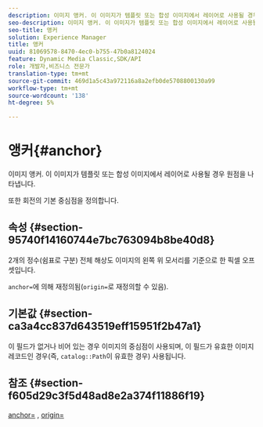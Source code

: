 ```yaml
---
description: 이미지 앵커. 이 이미지가 템플릿 또는 합성 이미지에서 레이어로 사용될 경우 원점을 나타냅니다.
seo-description: 이미지 앵커. 이 이미지가 템플릿 또는 합성 이미지에서 레이어로 사용될 경우 원점을 나타냅니다.
seo-title: 앵커
solution: Experience Manager
title: 앵커
uuid: 81069578-8470-4ec0-b755-47b0a8124024
feature: Dynamic Media Classic,SDK/API
role: 개발자,비즈니스 전문가
translation-type: tm+mt
source-git-commit: 469d1a5c43a972116a8a2efb0de5708800130a99
workflow-type: tm+mt
source-wordcount: '138'
ht-degree: 5%

---
```



# 앵커{#anchor}

이미지 앵커. 이 이미지가 템플릿 또는 합성 이미지에서 레이어로 사용될 경우 원점을 나타냅니다.

또한 회전의 기본 중심점을 정의합니다.

## 속성 {#section-95740f14160744e7bc763094b8be40d8}

2개의 정수(쉼표로 구분) 전체 해상도 이미지의 왼쪽 위 모서리를 기준으로 한 픽셀 오프셋입니다.

`anchor=`에 의해 재정의됨(`origin=`로 재정의할 수 있음).

## 기본값 {#section-ca3a4cc837d643519eff15951f2b47a1}

이 필드가 없거나 비어 있는 경우 이미지의 중심점이 사용되며, 이 필드가 유효한 이미지 레코드인 경우(즉, `catalog::Path`이 유효한 경우) 사용됩니다.

## 참조 {#section-f605d29c3f5d48ad8e2a374f11886f19}

[anchor=](/help/aem-is-ir-api/is-api/http-ref/image-serving-api-ref/c-http-protocol-reference/c-command-reference/r-anchor.md) ,  [origin=](/help/aem-is-ir-api/is-api/http-ref/image-serving-api-ref/c-http-protocol-reference/c-command-reference/r-origin.md)
